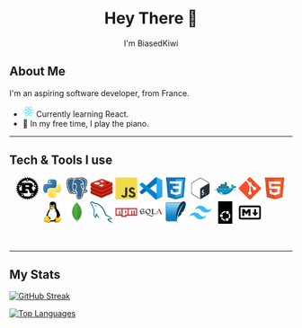 <h1 align="center">
Hey There 👋
</h1>

<p align="center">
I'm BiasedKiwi
</p>

<h2>About Me</h2>

<p>I'm an aspiring software developer, from France.</p>

  - <img src="https://github.com/devicons/devicon/blob/master/icons/react/react-original.svg" height=20px width=20px/> Currently learning React.
  - 🎹 In my free time, I play the piano.

---

<h2>Tech & Tools I use</h2>

<p align="center">
  <img src="https://github.com/devicons/devicon/blob/master/icons/rust/rust-plain.svg" height=40px width=40px />
  <img src="https://github.com/devicons/devicon/blob/master/icons/python/python-original.svg" height=40px width=40px />
  <img src="https://github.com/devicons/devicon/blob/master/icons/postgresql/postgresql-original.svg" height=40px width=40px />
  <img src="https://github.com/devicons/devicon/blob/master/icons/redis/redis-original.svg" height=40px width=40px />
  <img src="https://github.com/devicons/devicon/blob/master/icons/javascript/javascript-original.svg" height=40px width=40px />
  <img src="https://github.com/devicons/devicon/blob/master/icons/vscode/vscode-original.svg" height=40px width=40px />
  <img src="https://github.com/devicons/devicon/blob/master/icons/css3/css3-original.svg" height=40px width=40px />
  <img src="https://github.com/devicons/devicon/blob/master/icons/bash/bash-original.svg" height=40px width=40px />
  <img src="https://github.com/devicons/devicon/blob/master/icons/docker/docker-original.svg" height=40px width=40px />
  <img src="https://github.com/devicons/devicon/blob/master/icons/git/git-original.svg" height=40px width=40px />
  <img src="https://github.com/devicons/devicon/blob/master/icons/html5/html5-original.svg" height=40px width=40px />
  <img src="https://github.com/devicons/devicon/blob/master/icons/linux/linux-original.svg" height=40px width=40px />
  <img src="https://github.com/devicons/devicon/blob/master/icons/mongodb/mongodb-original.svg" height=40px width=40px />
  <img src="https://github.com/devicons/devicon/blob/master/icons/mysql/mysql-original.svg" height=40px width=40px />
  <img src="https://github.com/devicons/devicon/blob/master/icons/npm/npm-original-wordmark.svg" height=40px width=40px />
  <img src="https://github.com/devicons/devicon/blob/master/icons/sqlalchemy/sqlalchemy-original.svg" height=40px width=40px />
  <img src="https://github.com/devicons/devicon/blob/master/icons/sqlite/sqlite-original.svg" height=40px width=40px />
  <img src="https://github.com/devicons/devicon/blob/master/icons/tailwindcss/tailwindcss-plain.svg" height=40px width=40px />
  <img src="https://github.com/devicons/devicon/blob/master/icons/ubuntu/ubuntu-plain.svg" height=40px width=40px />
  <img src="https://github.com/devicons/devicon/blob/master/icons/markdown/markdown-original.svg" height=40px width=40px />
</p>
          
</br>

---

<h2>My Stats</h2>
<p>
  <a href="https://git.io/streak-stats"><img src="https://streak-stats.demolab.com?user=BiasedKiwi&theme=dark" alt="GitHub Streak" /></a>
</p>
<p>
  <a href="https://git.io/streak-stats"><img src="https://github-readme-stats.vercel.app/api/top-langs/?username=BiasedKiwi&layout=compact&theme=dark" alt="Top Languages" /></a>
</p>
